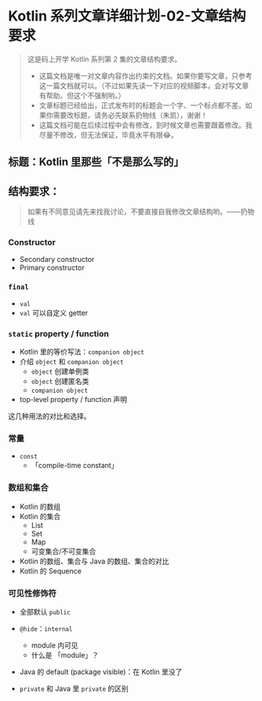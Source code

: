 # Kotlin 系列文章详细计划-02-文章结构要求

> 这是码上开学 Kotlin 系列第 2 集的文章结构要求。
>
> - 这篇文档是唯一对文章内容作出约束的文档。如果你要写文章，只参考这一篇文档就可以。（不过如果先读一下对应的视频脚本，会对写文章有帮助。但这个不强制哟。）
> - 文章标题已经给出，正式发布时的标题会一个字、一个标点都不差。如果你需要改标题，请务必先联系扔物线（朱凯），谢谢！
> - 这篇文档可能在后续过程中会有修改，到时候文章也需要跟着修改。我尽量不修改，但无法保证，毕竟水平有限😂。

## 标题：Kotlin 里那些「不是那么写的」

## 结构要求：

> 如果有不同意见请先来找我讨论，不要直接自我修改文章结构哟。——扔物线

### Constructor

- Secondary constructor
- Primary constructor

### `final`

- `val`
- `val` 可以自定义 getter

### `static` property / function

- Kotlin 里的等价写法：`companion object`
- 介绍 `object` 和 `companion object`
  - `object` 创建单例类
  - `object` 创建匿名类
  - `companion object`
- top-level property / function 声明

这几种用法的对比和选择。

### 常量

- `const`
  - 「compile-time constant」

### 数组和集合

- Kotlin 的数组
- Kotlin 的集合
  - List
  - Set
  - Map
  - 可变集合/不可变集合
- Kotlin 的数组、集合与 Java 的数组、集合的对比
- Kotlin 的 Sequence

### 可见性修饰符

- 全部默认 `public`

- `@hide`：`internal` 
  - module 内可见
  - 什么是 「module」？
- Java 的 default (package visible)：在 Kotlin 里没了
- `private` 和 Java 里 `private` 的区别